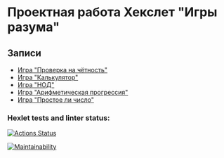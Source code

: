 # Проектная работа Хекслет "Игры разума"

## Записи
* [Игра "Проверка на чётность"](https://asciinema.org/a/l0K0D8fmdHe2WIfM24ZAEPOIR)
* [Игра "Калькулятор"](https://asciinema.org/a/ZjQ9IFAMTNWjw50VDJgmErzEC)
* [Игра "НОД"](https://asciinema.org/a/bcNsHmW3hBZME6rIBnqgcbufF)
* [Игра "Арифметическая прогрессия"](https://asciinema.org/a/ya8Qc1YhkOr4PvRfq3cJilhOr)
* [Игра "Простое ли число"](https://asciinema.org/a/2KWtiYa5jfHNgi0RgbhKoVnN6)

### Hexlet tests and linter status:
[![Actions Status](https://github.com/Viktoriko/frontend-project-44/actions/workflows/hexlet-check.yml/badge.svg)](https://github.com/Viktoriko/frontend-project-44/actions)

[![Maintainability](https://api.codeclimate.com/v1/badges/3e2936d7814e69b0de75/maintainability)](https://codeclimate.com/github/Viktoriko/frontend-project-44/maintainability)